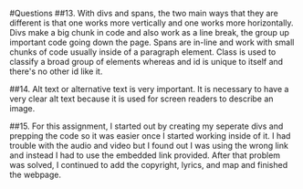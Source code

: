 #Questions
##13.
With divs and spans, the two main ways that they are different is that one works more vertically and one works more horizontally. Divs make a big chunk in code and also work as a line break, the group up important code going down the page. Spans are in-line and work with small chunks of code usually inside of a paragraph element. Class is used to classify a broad group of elements whereas and id is unique to itself and there's no other id like it.

##14.
Alt text or alternative text is very important. It is necessary to have a very clear alt text because it is used for screen readers to describe an image.

##15.
For this assignment, I started out by creating my seperate divs and prepping the code so it was easier once I started working inside of it. I had trouble with the audio and video but I found out I was using the wrong link and instead I had to use the embedded link provided. After that problem was solved, I continued to add the copyright, lyrics, and map and finished the webpage.
